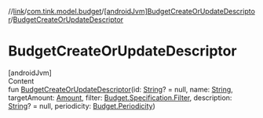 //[link](../../index.md)/[com.tink.model.budget](../index.md)/[[androidJvm]BudgetCreateOrUpdateDescriptor](index.md)/[BudgetCreateOrUpdateDescriptor](-budget-create-or-update-descriptor.md)



# BudgetCreateOrUpdateDescriptor  
[androidJvm]  
Content  
fun [BudgetCreateOrUpdateDescriptor](-budget-create-or-update-descriptor.md)(id: [String](https://kotlinlang.org/api/latest/jvm/stdlib/kotlin/-string/index.html)? = null, name: [String](https://kotlinlang.org/api/latest/jvm/stdlib/kotlin/-string/index.html), targetAmount: [Amount](../../com.tink.model.misc/[android-jvm]-amount/index.md), filter: [Budget.Specification.Filter](../[android-jvm]-budget/-specification/-filter/index.md), description: [String](https://kotlinlang.org/api/latest/jvm/stdlib/kotlin/-string/index.html)? = null, periodicity: [Budget.Periodicity](../[android-jvm]-budget/-periodicity/index.md))  



